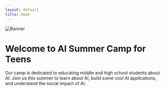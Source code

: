 ```yaml
---
layout: default
title: Home
---
```


<img src="{{ '/assets/images/banner.webp' | relative_url }}" alt="Banner" class="banner">

# Welcome to AI Summer Camp for Teens

Our camp is dedicated to educating middle and high school students about AI. Join us this summer to learn about AI, build some cool AI applications, and understand the social impact of AI.
